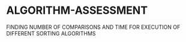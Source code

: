 # ALGORITHM-ASSESSMENT
FINDING NUMBER OF COMPARISONS AND TIME FOR EXECUTION OF DIFFERENT SORTING ALGORITHMS
